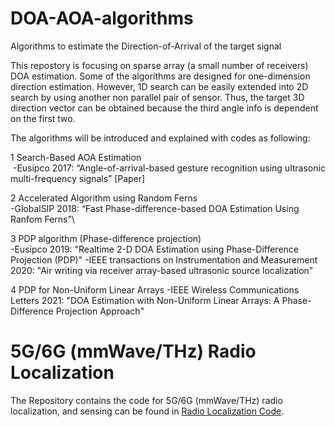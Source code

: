 # DOA-AOA-algorithms
Algorithms to estimate the Direction-of-Arrival of the target signal

This repostory is focusing on sparse array (a small number of receivers) DOA estimation. Some of the algorithms are designed for one-dimension direction estimation. However, 1D search can be easily extended into 2D search by using another non parallel pair of sensor. Thus, the target 3D direction vector can be obtained because the third angle info is dependent on the first two.

The algorithms will be introduced and explained with codes as following:

1 Search-Based AOA Estimation\
$~$-Eusipco 2017: “Angle-of-arrival-based gesture recognition using ultrasonic multi-frequency signals” [Paper]
    
2 Accelerated Algorithm using Random Ferns\
-GlobalSIP 2018: “Fast Phase-difference-based DOA Estimation Using Ranfom Ferns”\
    
3 PDP algorithm (Phase-difference projection)\
-Eusipco 2019: "Realtime 2-D DOA Estimation using Phase-Difference Projection (PDP)"
-IEEE transactions on Instrumentation and Measurement 2020: "Air writing via receiver array-based ultrasonic source localization"
    
4 PDP for Non-Uniform Linear Arrays
-IEEE Wireless Communications Letters 2021: "DOA Estimation with Non-Uniform Linear Arrays: A Phase-Difference Projection Approach"


# 5G/6G (mmWave/THz) Radio Localization
The Repository contains the code for 5G/6G (mmWave/THz) radio localization, and sensing can be found in [Radio Localization Code](https://github.com/chenhui07c8/Radio_Localization).
